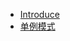 * [Introduce](essential/design-pattern/ "Introduce")
* [单例模式](essential/design-pattern/singleton.md "单例模式")
